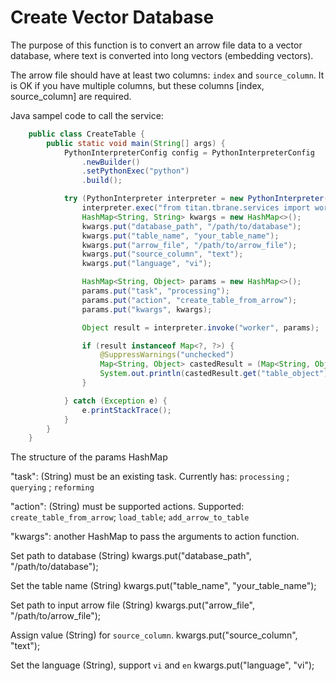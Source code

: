 # Create Vector Database

The purpose of this function is to convert an arrow file data to a vector database, where text is converted into long vectors (embedding vectors).

The arrow file should have at least two columns: `index` and `source_column`. It is OK if you have multiple columns, but these columns [index, source_column] are required.


Java sampel code to call the service:

```JAVA
	public class CreateTable {
		public static void main(String[] args) {
			PythonInterpreterConfig config = PythonInterpreterConfig
				.newBuilder()
				.setPythonExec("python")
				.build();

			try (PythonInterpreter interpreter = new PythonInterpreter(config)) {
				interpreter.exec("from titan.tbrane.services import worker");
				HashMap<String, String> kwargs = new HashMap<>();
				kwargs.put("database_path", "/path/to/database");
				kwargs.put("table_name", "your_table_name");
				kwargs.put("arrow_file", "/path/to/arrow_file");
				kwargs.put("source_column", "text");
				kwargs.put("language", "vi");

				HashMap<String, Object> params = new HashMap<>();
				params.put("task", "processing");
				params.put("action", "create_table_from_arrow");
				params.put("kwargs", kwargs);

				Object result = interpreter.invoke("worker", params);

				if (result instanceof Map<?, ?>) {
					@SuppressWarnings("unchecked")
					Map<String, Object> castedResult = (Map<String, Object>) result;
					System.out.println(castedResult.get("table_object"));
				}

			} catch (Exception e) {
				e.printStackTrace();
			}
		}
	}
```


The structure of the params HashMap

"task": (String) must be an existing task. Currently has: `processing` ; `querying` ; `reforming`

"action": (String) must be supported actions. Supported: `create_table_from_arrow`; `load_table`; `add_arrow_to_table`

"kwargs": another HashMap to pass the arguments to action function.

Set path to database (String)
kwargs.put("database_path", "/path/to/database");

Set the table name (String)
kwargs.put("table_name", "your_table_name");

Set path to input arrow file (String)
kwargs.put("arrow_file", "/path/to/arrow_file");

Assign value (String) for `source_column`.
kwargs.put("source_column", "text");

Set the language (String), support `vi` and `en`
kwargs.put("language", "vi");
